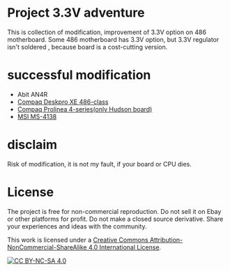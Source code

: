 # Project  3.3V adventure

This is collection of modification, improvement of  3.3V option on 486 motherboard.
Some 486 motherboard has 3.3V option, but 3.3V regulator isn't soldered , because board is a cost-cutting version.




# successful modification
- Abit AN4R 
- [Compaq Deskpro XE 486-class](https://github.com/matt1187/3.3V-adventure/blob/main/compaq_XE_486/readme.md)
- [Compaq Prolinea 4-series(only Hudson board)](https://github.com/matt1187/3.3V-adventure/blob/main/compaq_hudson/readme.md)
- [MSI MS-4138](https://github.com/matt1187/3.3V-adventure/blob/main/MS4138/readme.md)


  
# disclaim
Risk of modification, it is not my fault, if your board or CPU dies.


# License
The project is free for non-commercial reproduction. Do not sell it on Ebay or other platforms for profit. Do not make a closed source derivative. Share your experiences and ideas with the community.

This work is licensed under a [Creative Commons Attribution-NonCommercial-ShareAlike 4.0 International License][cc-by-nc-sa].

[![CC BY-NC-SA 4.0][cc-by-nc-sa-image]][cc-by-nc-sa]

[cc-by-nc-sa]: http://creativecommons.org/licenses/by-nc-sa/4.0/
[cc-by-nc-sa-image]: https://licensebuttons.net/l/by-nc-sa/4.0/88x31.png

